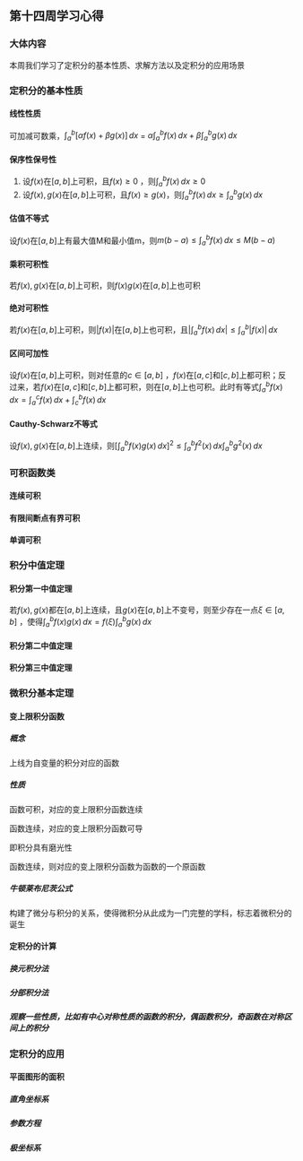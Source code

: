 ## 第十四周学习心得

### 大体内容

本周我们学习了定积分的基本性质、求解方法以及定积分的应用场景

### 定积分的基本性质

#### 线性性质

可加减可数乘，$\int_{a}^{b} [\alpha f(x)+\beta g(x)]  \,dx$ = $\alpha \int_{a}^{b} f(x) \,dx+\beta \int_{a}^{b} g(x)\,dx$ 

#### 保序性保号性

1. 设$f(x)$在$[a,b]$上可积，且$f(x) \geq 0$ ，则$\int_{a}^{b} f(x) \,dx \geq 0$
2. 设$f(x),g(x)$在$[a,b]$上可积，且$f(x) \geq g(x)$，则$\int_{a}^{b} f(x) \,dx \geq \int_{a}^{b} g(x) \,dx$ 

#### 估值不等式

设$f(x)$在$[a,b]$上有最大值M和最小值m，则$m(b-a) \leq \int_{a}^{b} f(x) \,dx \leq M(b-a)$ 

#### 乘积可积性

若$f(x),g(x)$在$[a,b]$上可积，则$f(x)g(x)$在$[a,b]$上也可积

#### 绝对可积性

若$f(x)$在$[a,b]$上可积，则$|f(x)|$在$[a,b]$上也可积，且$|\int_{a}^{b} f(x) \,dx| \leq \int_{a}^{b} |f(x)| \,dx$ 

#### 区间可加性

设$f(x)$在$[a,b]$上可积，则对任意的$c \in [a,b]$ ，$f(x)$在$[a,c]$和$[c,b]$上都可积；反过来，若$f(x)$在$[a,c]$和$[c,b]$上都可积，则在$[a,b]$上也可积。此时有等式$\int_{a}^{b} f(x) \,dx = \int_{a}^{c} f(x)\,dx+\int_{c}^{b}f(x)\,dx$ 

#### Cauthy-Schwarz不等式

设$f(x),g(x)$在$[a,b]$上连续，则$[\int_{a}^{b}f(x)g(x)\,dx]^2 \leq \int_{a}^{b}f^2(x)\,dx \int_{a}^{b}g^2(x)\,dx$ 

### 可积函数类

#### 连续可积

#### 有限间断点有界可积

#### 单调可积

### 积分中值定理

#### 积分第一中值定理

若$f(x),g(x)$都在$[a,b]$上连续，且$g(x)$在$[a,b]$上不变号，则至少存在一点$\xi \in [a,b]$ ，使得$\int_{a}^{b}f(x)g(x)\,dx=f(\xi )\int_{a}^{b}g(x)\,dx$ 

#### 积分第二中值定理

#### 积分第三中值定理

### 微积分基本定理

#### 变上限积分函数

##### 概念

上线为自变量的积分对应的函数

##### 性质

函数可积，对应的变上限积分函数连续

函数连续，对应的变上限积分函数可导

即积分具有磨光性

函数连续，则对应的变上限积分函数为函数的一个原函数

##### 牛顿莱布尼茨公式

构建了微分与积分的关系，使得微积分从此成为一门完整的学科，标志着微积分的诞生

#### 定积分的计算

##### 换元积分法

##### 分部积分法

##### 观察一些性质，比如有中心对称性质的函数的积分，偶函数积分，奇函数在对称区间上的积分

### 定积分的应用

#### 平面图形的面积

##### 直角坐标系

##### 参数方程

##### 极坐标系